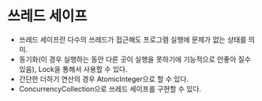 # 쓰레드 세이프
- 쓰레드 세이프란 다수의 쓰레드가 접근해도 프로그램 실행에 문제가 없는 상태를 의미.
- 동기화(이 경우 실행하는 동안 다른 곳이 실행을 못하기에 기능적으로 안좋아 질수 있음), Lock을 통해서 사용할 수 있다.
- 간단한 더하기 연산의 경우 AtomicInteger으로 할 수 있다.
- ConcurrencyCollection으로 쓰레드 세이프를 구현할 수 있다.
